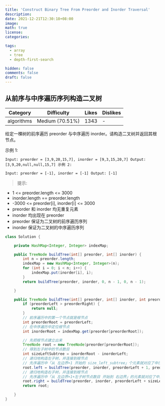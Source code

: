 ```yaml
---
title: 'Construct Binary Tree From Preorder and Inorder Traversal'
description:
date: 2021-12-21T12:30:18+08:00
image:
math: true
license:
categories:

tags:
  - array
  - tree
  - depth-first-search

hidden: false
comments: false
draft: false
---
```


## 从前序与中序遍历序列构造二叉树

| Category   | Difficulty      | Likes | Dislikes |
| ---------- | --------------- | ----- | -------- |
| algorithms | Medium (70.51%) | 1343  | -        |

给定一棵树的前序遍历 preorder 与中序遍历 inorder。请构造二叉树并返回其根节点。

示例 1:

```
Input: preorder = [3,9,20,15,7], inorder = [9,3,15,20,7] Output: [3,9,20,null,null,15,7] 示例 2:

Input: preorder = [-1], inorder = [-1] Output: [-1]
```

> 提示:

- 1 <= preorder.length <= 3000
- inorder.length == preorder.length
- -3000 <= preorder[i], inorder[i] <= 3000
- preorder 和 inorder 均无重复元素
- inorder 均出现在 preorder
- preorder 保证为二叉树的前序遍历序列
- inorder 保证为二叉树的中序遍历序列

```java
class Solution {

    private HashMap<Integer, Integer> indexMap;

    public TreeNode buildTree(int[] preorder, int[] inorder) {
        int n = preorder.length;
        indexMap = new HashMap<Integer, Integer>(n);
        for (int i = 0; i < n; i++) {
            indexMap.put(inorder[i], i);
        }
        return buildTree(preorder, inorder, 0, n - 1, 0, n - 1);

    }

    public TreeNode buildTree(int[] preorder, int[] inorder, int preorderLeft, int preorderRight, int inorderLeft, int inorderRight) {
        if (preorderLeft > preorderRight) {
            return null;
        }
        // 前序遍历中的第一个节点就是根节点
        int preorderRoot = preorderLeft;
        // 在中序遍历中定位根节点
        int inorderRoot = indexMap.get(preorder[preorderRoot]);

        // 先把根节点建立出来
        TreeNode root = new TreeNode(preorder[preorderRoot]);
        // 得到左子树中的节点数目
        int sizeLeftSubtree = inorderRoot - inorderLeft;
        // 递归地构造左子树，并连接到根节点
        // 先序遍历中「从 左边界+1 开始的 size_left_subtree」个元素就对应了中序遍历中「从 左边界 开始到 根节点定位-1」的元素
        root.left = buildTree(preorder, inorder, preorderLeft + 1, preorderLeft + sizeLeftSubtree, inorderLeft, inorderRoot - 1);
        // 递归地构造右子树，并连接到根节点
        // 先序遍历中「从 左边界+1+左子树节点数目 开始到 右边界」的元素就对应了中序遍历中「从 根节点定位+1 到 右边界」的元素
        root.right = buildTree(preorder, inorder, preorderLeft + sizeLeftSubtree + 1, preorderRight, inorderRoot + 1, inorderRight);
        return root;

    }
}
```

